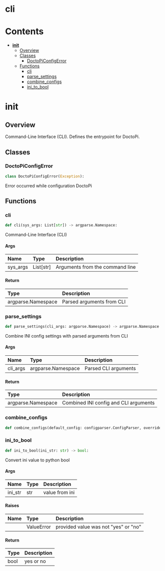 
cli
===

Contents
========

* [__init__](#__init__)
	* [Overview](#overview)
	* [Classes](#classes)
		* [DoctoPiConfigError](#doctopiconfigerror)
	* [Functions](#functions)
		* [cli](#cli)
		* [parse_settings](#parse_settings)
		* [combine_configs](#combine_configs)
		* [ini_to_bool](#ini_to_bool)

# __init__

## Overview


Command-Line Interface (CLI). Defines the entrypoint for DoctoPi.


## Classes

### DoctoPiConfigError


```python
class DoctoPiConfigError(Exception):
```

Error occurred while configuration DoctoPi
## Functions

### cli


```python
def cli(sys_args: List[str]) -> argparse.Namespace:
```

Command-Line Interface (CLI)

#### Args

|Name|Type|Description|
| :--- | :--- | :--- |
|sys_args|List[str]|Arguments from the command line|

#### Return

|Type|Description|
| :--- | :--- |
|argparse.Namespace|Parsed arguments from CLI|

### parse_settings


```python
def parse_settings(cli_args: argparse.Namespace) -> argparse.Namespace:
```

Combine INI config settings with parsed arguments from CLI

#### Args

|Name|Type|Description|
| :--- | :--- | :--- |
|cli_args|argparse.Namespace|Parsed CLI arguments|

#### Return

|Type|Description|
| :--- | :--- |
|argparse.Namespace|Combined INI config and CLI arguments|

### combine_configs


```python
def combine_configs(default_config: configparser.ConfigParser, override_config: configparser.ConfigParser) -> configparser.ConfigParser:
```


### ini_to_bool


```python
def ini_to_bool(ini_str: str) -> bool:
```

Convert ini value to python bool

#### Args

|Name|Type|Description|
| :--- | :--- | :--- |
|ini_str|str|value from ini|

#### Raises

|Name|Type|Description|
| :--- | :--- | :--- |
||ValueError|provided value was not "yes" or "no"|

#### Return

|Type|Description|
| :--- | :--- |
|bool|yes or no|
